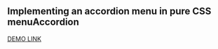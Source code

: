 ## Implementing an accordion menu in pure CSS menuAccordion
[DEMO LINK](https://basdiana.github.io/menuAccordion/)
